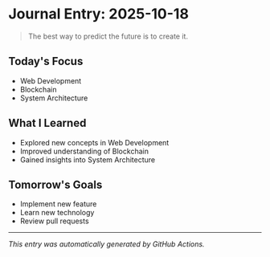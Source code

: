 # Journal Entry: 2025-10-18

> The best way to predict the future is to create it.

## Today's Focus
- Web Development
- Blockchain
- System Architecture

## What I Learned
- Explored new concepts in Web Development
- Improved understanding of Blockchain
- Gained insights into System Architecture

## Tomorrow's Goals
- Implement new feature
- Learn new technology
- Review pull requests

---
*This entry was automatically generated by GitHub Actions.*